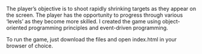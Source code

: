 The player’s objective is to shoot rapidly shrinking targets as they appear on the screen. The player has the opportunity to progress through various ‘levels’ as they become more skilled. I created the game using object-oriented programming principles and event-driven programming.

To run the game, just download the files and open index.html in your browser of choice.
